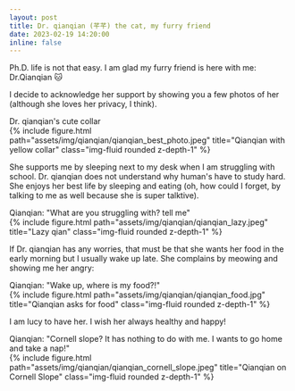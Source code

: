 ```yaml
---
layout: post
title: Dr. qianqian (芊芊) the cat, my furry friend
date: 2023-02-19 14:20:00
inline: false
---
```


Ph.D. life is not that easy. I am glad my furry friend is here with me: Dr.Qianqian :cat: 

I decide to acknowledge her support by showing you a few photos of her (although she loves her privacy, I think).

<div class="caption">
    Dr. qianqian's cute collar
</div>
<div class="row">
    <div class="col-sm mt-3 mt-md-0">
        {% include figure.html path="assets/img/qianqian/qianqian_best_photo.jpeg" title="Qianqian with yellow collar" class="img-fluid rounded z-depth-1" %}
    </div>
</div>

She supports me by sleeping next to my desk when I am struggling with school. Dr. qianqian does not understand why human's have to study hard. She enjoys her best life by sleeping and eating (oh, how could I forget, by talking to me as well because she is super talktive). 
<div class="caption">
    Qianqian: "What are you struggling with? tell me"
</div>
<div class="row">
    <div class="col-sm mt-3 mt-md-0">
        {% include figure.html path="assets/img/qianqian/qianqian_lazy.jpeg" title="Lazy qian" class="img-fluid rounded z-depth-1" %}
    </div>
</div>

If Dr. qianqian has any worries, that must be that she wants her food in the early morning but I usually wake up late. She complains by meowing and showing me her angry:
<div class="caption">
    Qianqian: "Wake up, where is my food?!"
</div>
<div class="row">
    <div class="col-sm mt-3 mt-md-0">
        {% include figure.html path="assets/img/qianqian/qianqian_food.jpg" title="Qianqian asks for food" class="img-fluid rounded z-depth-1" %}
    </div>
</div>

I am lucy to have her. I wish her always healthy and happy! 
<div class="caption">
    Qianqian: "Cornell slope? It has nothing to do with me. I wants to go home and take a nap!"
</div>
<div class="row">
    <div class="col-sm mt-3 mt-md-0">
        {% include figure.html path="assets/img/qianqian/qianqian_cornell_slope.jpeg" title="Qianqian on Cornell Slope" class="img-fluid rounded z-depth-1" %}
    </div>
</div>
